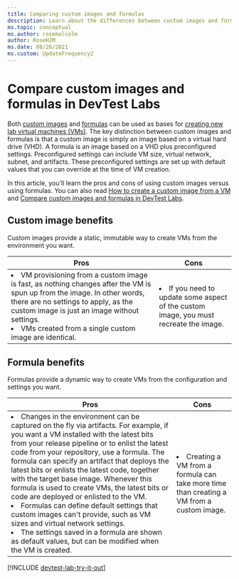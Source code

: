 ```yaml
---
title: Comparing custom images and formulas
description: Learn about the differences between custom images and formulas as VM bases so you can decide which one best suits your environment.
ms.topic: conceptual
ms.author: rosemalcolm
author: RoseHJM
ms.date: 08/26/2021
ms.custom: UpdateFrequency2
---
```


# Compare custom images and formulas in DevTest Labs
Both [custom images](devtest-lab-create-template.md) and [formulas](devtest-lab-manage-formulas.md) can be used as bases for [creating new lab virtual machines (VMs)](devtest-lab-add-vm.md). The key distinction between custom images and formulas is that a custom image is simply an image based on a virtual hard drive (VHD). A formula is
an image based on a VHD plus preconfigured settings. Preconfigured settings can include VM size, virtual network, subnet, and artifacts. These preconfigured settings are set up with default values that you can override at the time of VM creation. 

In this article, you'll learn the pros and cons of using custom images versus using formulas.  You can also read [How to create a custom image from a VM](devtest-lab-create-custom-image-from-vm-using-portal.md) and  [Compare custom images and formulas in DevTest Labs](devtest-lab-comparing-vm-base-image-types.md).

## Custom image benefits
Custom images provide a static, immutable way to create VMs from the environment you want. 

|Pros|Cons|
|----|----|
|<li>VM provisioning from a custom image is fast, as nothing changes after the VM is spun up from the image. In other words, there are no settings to apply, as the custom image is just an image without settings. <li>VMs created from a single custom image are identical.|<li>If you need to update some aspect of the custom image, you must recreate the image. |

## Formula benefits
  
Formulas provide a dynamic way to create VMs from the configuration and settings you want.

|Pros|Cons|
|----|----|
|<li>Changes in the environment can be captured on the fly via artifacts. For example, if you want a VM installed with the latest bits from your release pipeline or to enlist the latest code from your repository, use a formula. The formula can specify an artifact that deploys the latest bits or enlists the latest code, together with the target base image. Whenever this formula is used to create VMs, the latest bits or code are deployed or enlisted to the VM.  <li>Formulas can define default settings that custom images can't provide, such as VM sizes and virtual network settings.  <li>The settings saved in a formula are shown as default values, but can be modified when the VM is created. |<li> Creating a VM from a formula can take more time than creating a VM from a custom image.

[!INCLUDE [devtest-lab-try-it-out](../../includes/devtest-lab-try-it-out.md)]
